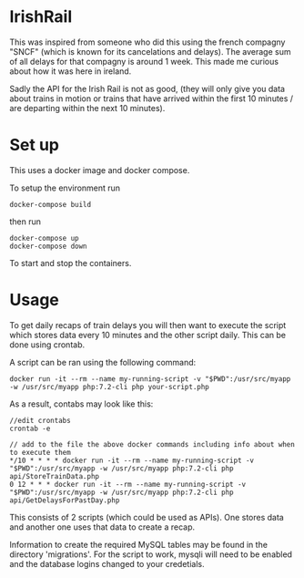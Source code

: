 # IrishRail
This was inspired from someone who did this using the french compagny "SNCF" (which is known for its cancelations and delays).
The average sum of all delays for that compagny is around 1 week. This made me curious about how it was here in ireland.

Sadly the API for the Irish Rail is not as good, (they will only give you data about trains in motion or trains that have arrived
within the first 10 minutes / are departing within the next 10 minutes).

# Set up
This uses a docker image and docker compose.

To setup the environment run 
```
docker-compose build
```

then run 
```
docker-compose up
docker-compose down
```

To start and stop the containers.

# Usage
To get daily recaps of train delays you will then want to execute the script which stores data every 10 minutes and the other 
script daily. This can be done using crontab.

A script can be ran using the following command:
```
docker run -it --rm --name my-running-script -v "$PWD":/usr/src/myapp -w /usr/src/myapp php:7.2-cli php your-script.php
```

As a result, contabs may look like this:
```
//edit crontabs
crontab -e

// add to the file the above docker commands including info about when to execute them
*/10 * * * * docker run -it --rm --name my-running-script -v "$PWD":/usr/src/myapp -w /usr/src/myapp php:7.2-cli php api/StoreTrainData.php
0 12 * * * docker run -it --rm --name my-running-script -v "$PWD":/usr/src/myapp -w /usr/src/myapp php:7.2-cli php api/GetDelaysForPastDay.php

```
This consists of 2 scripts (which could be used as APIs). One stores data and another one uses that data to create a recap.

Information to create the required MySQL tables may be found in the directory 'migrations'.
For the script to work, mysqli will need to be enabled and the database logins changed to your credetials.
